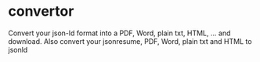 # convertor
Convert your json-ld format into a PDF, Word, plain txt, HTML, ... and download. Also convert your jsonresume, PDF, Word, plain txt and HTML to jsonld
